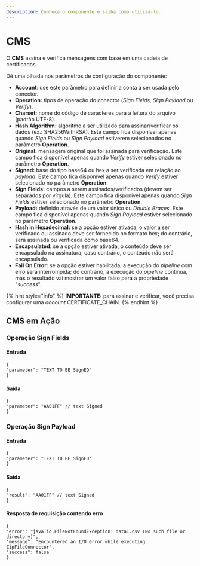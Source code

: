 ```yaml
---
description: Conheça o componente e saiba como utilizá-lo.
---
```


# CMS

O **CMS** assina e verifica mensagens com base em uma cadeia de certificados.

Dê uma olhada nos parâmetros de configuração do componente:

* **Account**: use este parâmetro para definir a conta a ser usada pelo conector.
* **Operation:** tipos de operação do conector (_Sign Fields, Sign Payload_ ou _Verify_).
* **Charset:** nome do código de caracteres para a leitura do arquivo (padrão UTF-8).
* **Hash Algorithm:** algoritmo a ser utilizado para assinar/verificar os dados (ex.: SHA256WithRSA). Este campo fica disponível apenas quando _Sign Fields_ ou _Sign Payload_ estiverem selecionados no parâmetro **Operation**.
* **Original:** mensagem original que foi assinada para verificação. Este campo fica disponível apenas quando _Verify_ estiver selecionado no parâmetro **Operation**.
* **Signed:** base do tipo base64 ou hex a ser verificada em relação ao _payload_. Este campo fica disponível apenas quando _Verify_ estiver selecionado no parâmetro **Operation**.
* **Sign Fields:** campos a serem assinados/verificados (devem ser separados por vírgula). Este campo fica disponível apenas quando _Sign Fields_ estiver selecionado no parâmetro **Operation**.
* **Payload:** definido através de um valor único ou _Double Braces._ Este campo fica disponível apenas quando _Sign Payload_ estiver selecionado no parâmetro **Operation**.
* **Hash in Hexadecimal:** se a opção estiver ativada, o valor a ser verificado ou assinado deve ser fornecido no formato hex; do contrário, será assinada ou verificada como base64.
* **Encapsulated**: se a opção estiver ativada, o conteúdo deve ser encapsulado na assinatura; caso contrário, o conteúdo não será encapsulado.
* **Fail On Error:** se a opção estiver habilitada, a execução do _pipeline_ com erro será interrompida; do contrário, a execução do _pipeline_ continua, mas o resultado vai mostrar um valor falso para a propriedade "_success_".

{% hint style="info" %}
**IMPORTANTE:** para assinar e verificar, você precisa configurar uma _account_ CERTIFICATE\_CHAIN.
{% endhint %}

## CMS em Ação <a href="#cms-em-ao" id="cms-em-ao"></a>

### Operação Sign Fields <a href="#operao-sign-fields" id="operao-sign-fields"></a>

#### **Entrada**

```
{
"parameter": "TEXT TO BE SignED"
}
```

#### **Saída**

```
{
"parameter": "AA01FF" // text Signed
}
```

### Operação Sign Payload <a href="#operao-sign-payload" id="operao-sign-payload"></a>

#### **Entrada**

```
{
"parameter": "TEXT TO BE SignED"
}
```

#### **Saída**

```
{
"result": "AA01FF" // text Signed
}
```

#### **Resposta de requisição contendo erro**

```
{
"error": "java.io.FileNotFoundException: data1.csv (No such file or directory)",
"message": "Encountered an I/O error while executing ZipFileConnector",
"success": false
}
```
